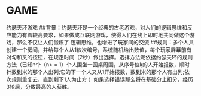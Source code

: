 # GAME
约瑟夫环游戏
##背景：约瑟夫环是一个经典的古老游戏，对人们的逻辑思维和反应能力有着较高要求，如果做成互联网游戏，使得人们在线上即时地共同做这个游戏，那么不仅让人们锻炼了
逻辑思维，也增进了玩家间的交流
##规则：多个人共创建一个房间，并给每个人从1依次编号，系统随机给出数值，每个玩家屏幕前有对勾和叉的按钮，在规定时间（2秒）做出选择。选择方法呢依据约瑟夫环的规则
方法（已知n个（n> = 1）个人围坐一圆桌周围，从序号位ķ的人开始报数，顺时针数到米的那个人出列;它的下一个人又从1开始报数，数到米的那个人有出列;依次规则重复去，直到剩下1人为止方
）如果选择错误那么将在基础分上扣分，经历3轮后，分数最高的人获胜。
